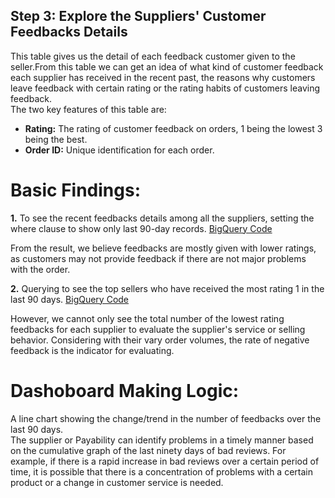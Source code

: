## Step 3: Explore the Suppliers' Customer Feedbacks Details
This table gives us the detail of each feedback customer given to the seller.From this table we can get an idea of 
what kind of customer feedback each supplier has received in the recent past, the reasons why customers leave feedback with certain rating 
or the rating habits of customers leaving feedback.<br>
The two key features of this table are: 
- **Rating:** The rating of customer feedback on orders, 1 being the lowest 3 being the best.
- **Order ID:** Unique identification for each order.
# Basic Findings:
**1.** To see the recent feedbacks details among all the suppliers, setting the where clause to show only last 90-day records. [BigQuery Code](https://github.com/wz2392/nyu-itp-spring23-payability/blob/main/Sprint%204/Customer_Feedbacks_Metrics/Feedback%20Rating%20Rank.sql)<br>

From the result, we believe feedbacks are mostly given with lower ratings, as customers may not provide feedback if there are not major problems with the order.<br>

**2.** Querying to see the top sellers who have received the most rating 1 in the last 90 days. [BigQuery Code](https://github.com/wz2392/nyu-itp-spring23-payability/blob/main/Sprint%204/Customer_Feedbacks_Metrics/Feedback%20Rating%20Timeseries.sql)<br>

However, we cannot only see the total number of the lowest rating feedbacks for each supplier to evaluate the supplier's service or selling behavior. Considering with their vary order volumes, the rate of negative feedback is the indicator for evaluating.<br>

# Dashoboard Making Logic:

A line chart showing the change/trend in the number of feedbacks over the last 90 days.<br>
The supplier or Payability can identify problems in a timely manner based on the cumulative graph of the last ninety days of bad reviews. For example, if there is a rapid increase in bad reviews over a certain period of time, it is possible that there is a concentration of problems with a certain product or a change in customer service is needed.



